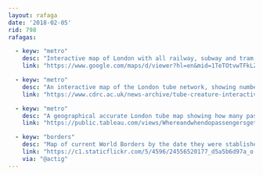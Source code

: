 ```yaml
---
layout: rafaga
date: '2018-02-05'
rid: 798
rafagas:

  - keyw: "metro"
    desc: "Interactive map of London with all railway, subway and tram stations"
    link: "https://www.google.com/maps/d/viewer?hl=en&mid=1TeTOtvwTFkLZJ0kDrsqrDiVemgQb64ox&ll=51.38988896432772%2C-0.19146021508788635&z=10"

  - keyw: "metro"
    desc: "An interactive map of the London tube network, showing number of travelers per station"
    link: "https://www.cdrc.ac.uk/news-archive/tube-creature-interactive-data-map/"

  - keyw: "metro"
    desc: "A geographical accurate London tube map showing how many passengers get on and off at each station"
    link: "https://public.tableau.com/views/Whereandwhendopassengersgetonandoffthetube/Whereandwhendotubepassengersgetonandoff?%3Aembed=y&%3Adisplay_count=yes&%3AshowVizHome=no"

  - keyw: "borders"
    desc: "Map of current World Borders by the date they were stablished, being the oldest one for Andorra from 1278"
    link: "https://c1.staticflickr.com/5/4596/24556520177_d5a5b6d97a_o.png"
    via: "@actig"
---
```


